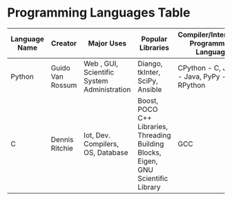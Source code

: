 # Programming Languages Table
| Language Name | Creator | Major Uses | Popular Libraries | Compiler/Interpreter Programming Language | Jobs and Salaries |
| ------------- | ------- | ---------- | ----------------- | ----------------------------------------- | ----------------- |
| Python | Guido Van Rossum | Web , GUI, Scientific System Administration | Diango, tkInter, SciPy, Ansible | CPython - C, Jython - Java, PyPy - RPython | |
| C | Dennis Ritchie | Iot, Dev. Compilers, OS, Database | Boost, POCO C++ Libraries, Threading Building Blocks, Eigen, GNU Scientific Library | GCC | C Programmer, C Developer, Software Engineer/Developer |

